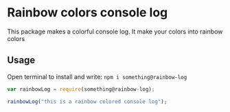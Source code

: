 # Rainbow colors console log
This package makes a colorful console log.
It make your colors into rainbow colors

## Usage
Open terminal to install and write: `npm i something@rainbow-log`

```Javascript
var rainbowLog = require(something@rainbow-log);

rainbowLog("this is a rainbow colored console log");